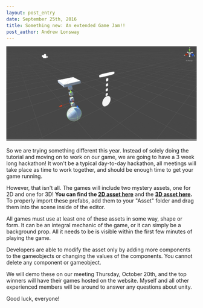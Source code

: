 ```yaml
---
layout: post_entry
date: September 25th, 2016
title: Something new: An extended Game Jam!!
post_author: Andrew Lonsway
---
```


![alt text](/img/longgamejamassets.png)

So we are trying something different this year. Instead of solely doing the tutorial and moving on to work on our game, we are going to have a 3 week long hackathon! It won't be a typical day-to-day hackathon, all meetings will take place as time to work together, and should be enough time to get your game running.

However, that isn't all. The games will include two mystery assets, one for 2D and one for 3D! **You can find the [2D asset here](https://github.com/Lonswaya/SIGGDAssets/blob/master/Swinger2D.prefab?raw=true)** and the **[3D asset here](https://github.com/Lonswaya/SIGGDAssets/blob/master/Swinger3D.prefab?raw=true).** To properly import these prefabs, add them to your "Asset" folder and drag them into the scene inside of the editor.

All games must use at least one of these assets in some way, shape or form. It can be an integral mechanic of the game, or it can simply be a background prop. All it needs to be is visible within the first few minutes of playing the game.

Developers are able to modify the asset only by adding more components to the gameobjects or changing the values of the components. You cannot delete any component or gameobject.

We will demo these on our meeting Thursday, October 20th, and the top winners will have their games hosted on the website. Myself and all other experienced members will be around to answer any questions about unity.

Good luck, everyone!